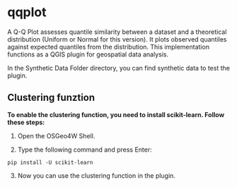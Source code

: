 # qqplot
 A Q-Q Plot assesses quantile similarity between a dataset and a theoretical distribution (Uniform or Normal for this version). It plots observed quantiles against expected quantiles from the distribution. This implementation functions as a QGIS plugin for geospatial data analysis.

In the Synthetic Data Folder directory, you can find synthetic data to test the plugin.


## Clustering funztion
**To enable the clustering function, you need to install scikit-learn. Follow these steps:**

1. Open the OSGeo4W Shell.

2. Type the following command and press Enter:

`pip install -U scikit-learn`

3. Now you can use the clustering function in the plugin.
